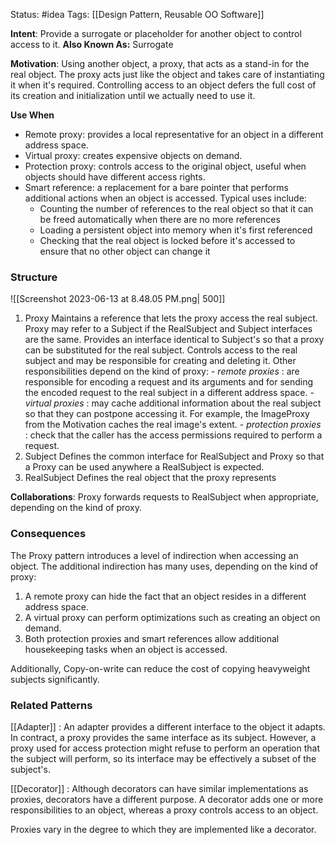 Status: #idea
Tags: [[Design Pattern, Reusable OO Software]]

**Intent**: Provide a surrogate or placeholder for another object to control access to it.
**Also Known As:** Surrogate

**Motivation**: Using another object, a proxy, that acts as a stand-in for the real object. The proxy acts just like the object and takes care of instantiating it when it's required. Controlling access to an object defers the full cost of its creation and initialization until we actually need to use it.

**Use When**
- Remote proxy: provides a local representative for an object in a different address space.
- Virtual proxy: creates expensive objects on demand. 
- Protection proxy: controls access to the original object, useful when objects should have different access rights.
- Smart reference: a replacement for a bare pointer that performs additional actions when an object is accessed. Typical uses include:
	- Counting the number of references to the real object so that it can be freed automatically when there are no more references
	- Loading a persistent object into memory when it's first referenced
	- Checking that the real object is locked before it's accessed to ensure that no other object can change it

### Structure

![[Screenshot 2023-06-13 at 8.48.05 PM.png| 500]]

1. Proxy
		Maintains a reference that lets the proxy access the real subject. Proxy may refer to a Subject if the RealSubject and Subject interfaces are the same.
		Provides an interface identical to Subject's so that a proxy can be substituted for the real subject.
		Controls access to the real subject and may be responsible for creating and deleting it.
		Other responsibilities depend on the kind of proxy:
			- *remote proxies* : are responsible for encoding a request and its arguments and for sending the encoded request to the real subject in a different address space.
			- *virtual proxies* : may cache additional information about the real subject so that they can postpone accessing it. For example, the ImageProxy from the Motivation caches the real image's extent.
			- *protection proxies* : check that the caller has the access permissions required to perform a request.
2. Subject
		Defines the common interface for RealSubject and Proxy so that a Proxy can be used anywhere a RealSubject is expected.
3. RealSubject
		Defines the real object that the proxy represents

**Collaborations**: Proxy forwards requests to RealSubject when appropriate, depending on the kind of proxy.

### Consequences
The Proxy pattern introduces a level of indirection when accessing an object. The additional indirection has many uses, depending on the kind of proxy:
1. A remote proxy can hide the fact that an object resides in a different address space.
2. A virtual proxy can perform optimizations such as creating an object on demand.
3. Both protection proxies and smart references allow additional housekeeping tasks when an object is accessed.

Additionally, Copy-on-write can reduce the cost of copying heavyweight subjects significantly.

### Related Patterns
[[Adapter]] : An adapter provides a different interface to the object it adapts. In contract, a proxy provides the same interface as its subject. However, a proxy used for access protection might refuse to perform an operation that the subject will perform, so its interface may be effectively a subset of the subject's.

[[Decorator]] : Although decorators can have similar implementations as proxies, decorators have a different purpose. A decorator adds one or more responsibilities to an object, whereas a proxy controls access to an object.

Proxies vary in the degree to which they are implemented like a decorator.